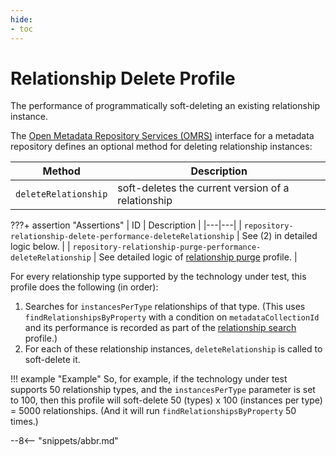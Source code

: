 ```yaml
---
hide:
- toc
---
```


<!-- SPDX-License-Identifier: CC-BY-4.0 -->
<!-- Copyright Contributors to the Egeria project. -->

# Relationship Delete Profile

The performance of programmatically soft-deleting an existing relationship instance.

The [Open Metadata Repository Services (OMRS)](/egeria-docs/services/omrs) interface for a metadata repository defines an optional method for deleting relationship instances:

| Method | Description |
|---|---|
| `deleteRelationship` | soft-deletes the current version of a relationship |

???+ assertion "Assertions"
    | ID | Description |
    |---|---|
    | `repository-relationship-delete-performance-deleteRelationship` | See (2) in detailed logic below. |
    | `repository-relationship-purge-performance-deleteRelationship` | See detailed logic of [relationship purge](relationship-purge.md) profile. |

For every relationship type supported by the technology under test, this profile does the following (in order):

1. Searches for `instancesPerType` relationships of that type. (This uses `findRelationshipsByProperty` with a condition on `metadataCollectionId` and its performance is recorded as part of the [relationship search](relationship-search.md) profile.)
1. For each of these relationship instances, `deleteRelationship` is called to soft-delete it.

!!! example "Example"
    So, for example, if the technology under test supports 50 relationship types, and the `instancesPerType` parameter is set to 100, then this profile will soft-delete 50 (types) x 100 (instances per type) = 5000 relationships. (And it will run `findRelationshipsByProperty` 50 times.)

--8<-- "snippets/abbr.md"
